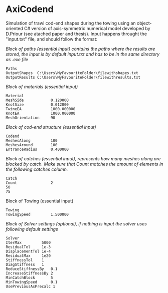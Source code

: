 # AxiCodend
Simulation of trawl cod-end shapes during the towing using an object-oriented C# version of axis-symmetric numerical model developed by D.Priour (see atached paper and thesis). Input happens throught the "input.txt" file, and should follow the format:

*Block of paths (essential input) contains the paths where the results are stored, the input is by default input.txt and has to be in the same directory as .exe file*
```
Paths
OutputShapes  C:\Users\MyFavouriteFolder\filewithshapes.txt
OutputResults C:\Users\MyFavouriteFolder\filewithresults.txt
```
*Block of materials (essential input)*
```
Material       
MeshSide            0.120000            
KnotSize            0.012000            
TwineEA             1000.000000         
KnotEA              1000.000000         
MeshOrientation     90                  
```
*Block of cod-end structure (essential input)*
```
Codend         
MeshesAlong         100                 
MeshesAround        100                 
EntranceRadius      0.400000            
```
*Block of catches (essential input), represents how many meshes along are blocked by catch. Make sure that Count matches the amount of elements in the following catches column.*
```
Catch          
Count               2                  
50
75
```
Block of Towing (essential input)
```
Towing         
TowingSpeed         1.500000            
```
*Block of Solver settings (optional), if nothing is input the solver uses following default settings*
```
Solver         
IterMax         5000
ResidualTol     1e-3                          
DisplacementTol 1e-4                      
ResidualMax     1e20              
StiffnessTol    1            
DiagStiffness   1          
ReduceStiffnessBy   0.1
IncreaseStiffnessBy 2
MinCatchBlock       5
MinTowingSpeed      0.1
UsePreviousAsPrecalc 1
```
